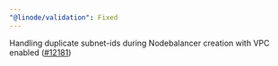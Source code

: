 ```yaml
---
"@linode/validation": Fixed
---
```


Handling duplicate subnet-ids during Nodebalancer creation with VPC enabled ([#12181](https://github.com/linode/manager/pull/12181))
